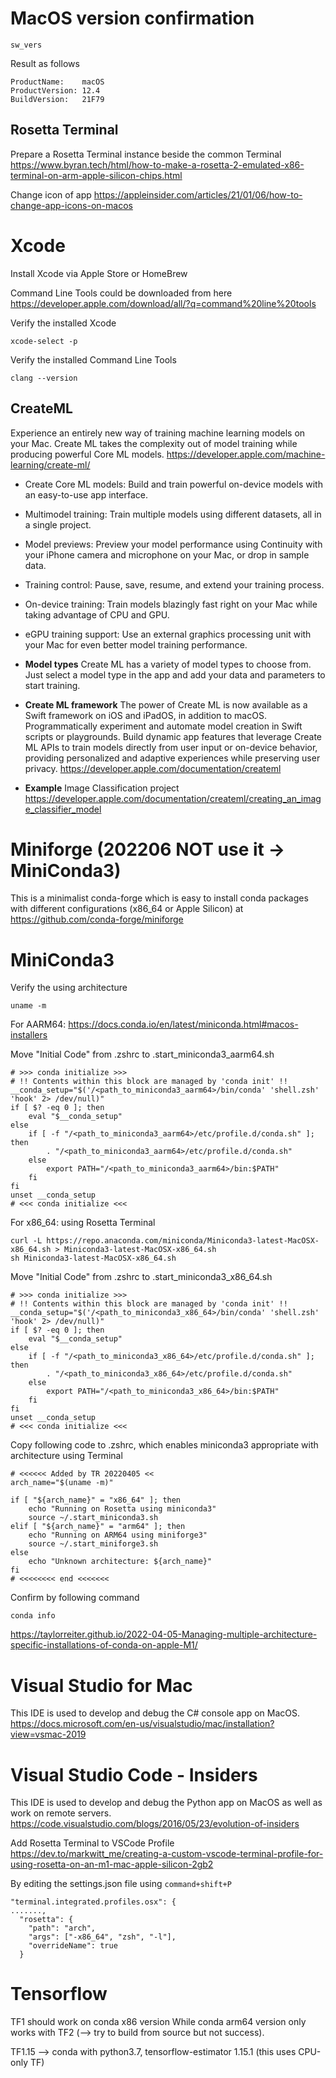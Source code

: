 # MacOS version confirmation
```
sw_vers
```

Result as follows
```
ProductName:	macOS
ProductVersion:	12.4
BuildVersion:	21F79
```

## Rosetta Terminal

Prepare a Rosetta Terminal instance beside the common Terminal
https://www.byran.tech/html/how-to-make-a-rosetta-2-emulated-x86-terminal-on-arm-apple-silicon-chips.html

Change icon of app
https://appleinsider.com/articles/21/01/06/how-to-change-app-icons-on-macos

# Xcode
Install Xcode via Apple Store or HomeBrew


Command Line Tools could be downloaded from here https://developer.apple.com/download/all/?q=command%20line%20tools


Verify the installed Xcode
```
xcode-select -p
```

Verify the installed Command Line Tools
```
clang --version
```

## CreateML

Experience an entirely new way of training machine learning models on your Mac. Create ML takes the complexity out of model training while producing powerful Core ML models.
https://developer.apple.com/machine-learning/create-ml/

- Create Core ML models: Build and train powerful on-device models with an easy-to-use app interface.
- Multimodel training: Train multiple models using different datasets, all in a single project.
- Model previews: Preview your model performance using Continuity with your iPhone camera and microphone on your Mac, or drop in sample data.
- Training control: Pause, save, resume, and extend your training process.
- On-device training: Train models blazingly fast right on your Mac while taking advantage of CPU and GPU.
- eGPU training support: Use an external graphics processing unit with your Mac for even better model training performance.

- **Model types**
Create ML has a variety of model types to choose from. Just select a model type in the app and add your data and parameters to start training.
- **Create ML framework**
The power of Create ML is now available as a Swift framework on iOS and iPadOS, in addition to macOS. Programmatically experiment and automate model creation in Swift scripts or playgrounds. Build dynamic app features that leverage Create ML APIs to train models directly from user input or on-device behavior, providing personalized and adaptive experiences while preserving user privacy.
https://developer.apple.com/documentation/createml

- **Example** Image Classification project https://developer.apple.com/documentation/createml/creating_an_image_classifier_model

# Miniforge (202206 NOT use it -> MiniConda3)
This is a minimalist conda-forge which is easy to install conda packages with different configurations (x86_64 or Apple Silicon) at https://github.com/conda-forge/miniforge


# MiniConda3

Verify the using architecture 
```
uname -m
```

For AARM64: https://docs.conda.io/en/latest/miniconda.html#macos-installers

Move "Initial Code" from .zshrc to .start_miniconda3_aarm64.sh
```
# >>> conda initialize >>>
# !! Contents within this block are managed by 'conda init' !!
__conda_setup="$('/<path_to_miniconda3_aarm64>/bin/conda' 'shell.zsh' 'hook' 2> /dev/null)"
if [ $? -eq 0 ]; then
    eval "$__conda_setup"
else
    if [ -f "/<path_to_miniconda3_aarm64>/etc/profile.d/conda.sh" ]; then
        . "/<path_to_miniconda3_aarm64>/etc/profile.d/conda.sh"
    else
        export PATH="/<path_to_miniconda3_aarm64>/bin:$PATH"
    fi
fi
unset __conda_setup
# <<< conda initialize <<<
```

For x86_64: using Rosetta Terminal
```
curl -L https://repo.anaconda.com/miniconda/Miniconda3-latest-MacOSX-x86_64.sh > Miniconda3-latest-MacOSX-x86_64.sh
sh Miniconda3-latest-MacOSX-x86_64.sh
```

Move "Initial Code" from .zshrc to .start_miniconda3_x86_64.sh
```
# >>> conda initialize >>>
# !! Contents within this block are managed by 'conda init' !!
__conda_setup="$('/<path_to_miniconda3_x86_64>/bin/conda' 'shell.zsh' 'hook' 2> /dev/null)"
if [ $? -eq 0 ]; then
    eval "$__conda_setup"
else
    if [ -f "/<path_to_miniconda3_x86_64>/etc/profile.d/conda.sh" ]; then
        . "/<path_to_miniconda3_x86_64>/etc/profile.d/conda.sh"
    else
        export PATH="/<path_to_miniconda3_x86_64>/bin:$PATH"
    fi
fi
unset __conda_setup
# <<< conda initialize <<<
```

Copy following code to .zshrc, which enables miniconda3 appropriate with architecture using Terminal
```
# <<<<<< Added by TR 20220405 <<
arch_name="$(uname -m)"
 
if [ "${arch_name}" = "x86_64" ]; then
    echo "Running on Rosetta using miniconda3"
    source ~/.start_miniconda3.sh
elif [ "${arch_name}" = "arm64" ]; then
    echo "Running on ARM64 using miniforge3"
    source ~/.start_miniforge3.sh
else
    echo "Unknown architecture: ${arch_name}"
fi
# <<<<<<<< end <<<<<<<
```

Confirm by following command
```
conda info
```

https://taylorreiter.github.io/2022-04-05-Managing-multiple-architecture-specific-installations-of-conda-on-apple-M1/

# Visual Studio for Mac
This IDE is used to develop and debug the C# console app on MacOS.
https://docs.microsoft.com/en-us/visualstudio/mac/installation?view=vsmac-2019

# Visual Studio Code - Insiders
This IDE is used to develop and debug the Python app on MacOS as well as work on remote servers.
https://code.visualstudio.com/blogs/2016/05/23/evolution-of-insiders

Add Rosetta Terminal to VSCode Profile
https://dev.to/markwitt_me/creating-a-custom-vscode-terminal-profile-for-using-rosetta-on-an-m1-mac-apple-silicon-2gb2

By editing the settings.json file using ```command+shift+P```

```
"terminal.integrated.profiles.osx": {
.......,
  "rosetta": {
    "path": "arch",
    "args": ["-x86_64", "zsh", "-l"],
    "overrideName": true
  }
```

# Tensorflow
TF1 should work on conda x86 version
While conda arm64 version only works with TF2 (--> try to build from source but not success).

TF1.15 --> conda with python3.7, tensorflow-estimator 1.15.1 (this uses CPU-only TF)
